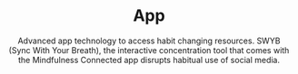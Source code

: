 ---
image: /assets/images/banner/IMG_4834.jpg
title: App
subtitle: Advanced app technology to access habit changing resources. SWYB (Sync With Your Breath), the interactive concentration tool that comes with the Mindfulness Connected app disrupts habitual use of social media.
text-position: left

---